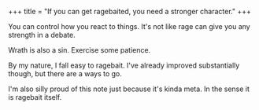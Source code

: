 +++
title = "If you can get ragebaited, you need a stronger character."
+++

You can control how you react to things. It's not like rage can give you any strength in a debate.

Wrath is also a sin. Exercise some patience.

By my nature, I fall easy to ragebait. I've already improved substantially though, but there are a ways to go.

I'm also silly proud of this note just because it's kinda meta. In the sense it is ragebait itself.